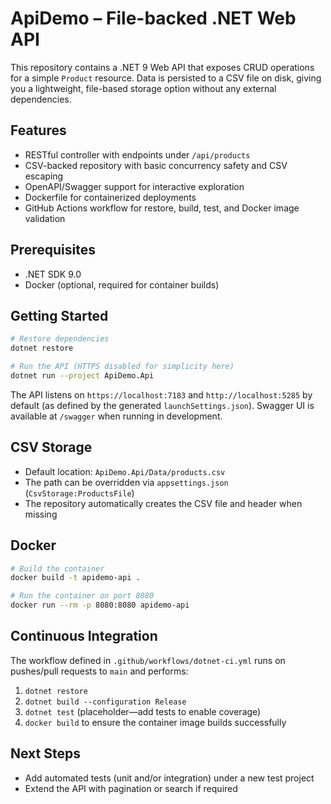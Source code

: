 # ApiDemo – File-backed .NET Web API

This repository contains a .NET 9 Web API that exposes CRUD operations for a simple `Product` resource. Data is persisted to a CSV file on disk, giving you a lightweight, file-based storage option without any external dependencies.

## Features
- RESTful controller with endpoints under `/api/products`
- CSV-backed repository with basic concurrency safety and CSV escaping
- OpenAPI/Swagger support for interactive exploration
- Dockerfile for containerized deployments
- GitHub Actions workflow for restore, build, test, and Docker image validation

## Prerequisites
- .NET SDK 9.0
- Docker (optional, required for container builds)

## Getting Started
```bash
# Restore dependencies
dotnet restore

# Run the API (HTTPS disabled for simplicity here)
dotnet run --project ApiDemo.Api
```

The API listens on `https://localhost:7183` and `http://localhost:5285` by default (as defined by the generated `launchSettings.json`). Swagger UI is available at `/swagger` when running in development.

## CSV Storage
- Default location: `ApiDemo.Api/Data/products.csv`
- The path can be overridden via `appsettings.json` (`CsvStorage:ProductsFile`)
- The repository automatically creates the CSV file and header when missing

## Docker
```bash
# Build the container
docker build -t apidemo-api .

# Run the container on port 8080
docker run --rm -p 8080:8080 apidemo-api
```

## Continuous Integration
The workflow defined in `.github/workflows/dotnet-ci.yml` runs on pushes/pull requests to `main` and performs:
1. `dotnet restore`
2. `dotnet build --configuration Release`
3. `dotnet test` (placeholder—add tests to enable coverage)
4. `docker build` to ensure the container image builds successfully

## Next Steps
- Add automated tests (unit and/or integration) under a new test project
- Extend the API with pagination or search if required
